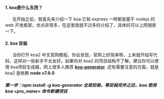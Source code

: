 #### 1. koa是什么东西？
&nbsp;&nbsp;&nbsp;&nbsp;&nbsp;&nbsp;在开始之前，我首先来介绍一下 koa.它和 express 一样都是基于 nodejs 的 web 开发框架，优点非常多，在这里我就不过多的介绍了，具体的可以上网搜索一下。
#### 2. koa 安装
&nbsp;&nbsp;&nbsp;&nbsp;&nbsp;&nbsp;当你打开 koa2 中文官网教程，你会发现，官网上好简单呀，上来就开始写代码，这样对一些新手不太友好。如果你对 koa2 的项目结构不了解，建议你可以使用 koa项目生成器，网上很多人推荐  <b><a href='https://github.com/17koa/koa-generator'>koa-generator</a></b> .还有需要注意的方面，就是 koa2 是依赖  <b>node v7.6.0</b> 

##### 第一步：npm install -g koa-generator 全局安装，等安装完毕之后，koa 使用 koa <pro_name> 命令新建项目